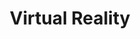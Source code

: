 ---
# This topic lives at
# https://digital.gov/topics/virtual-reality

# Topic Title
title: "Virtual Reality"

# description — keep it short and clear
# summary: ""

# Weight
weight: 1

# For more information on managing topics,
# see https://github.com/GSA/digitalgov.gov/wiki/topics
---